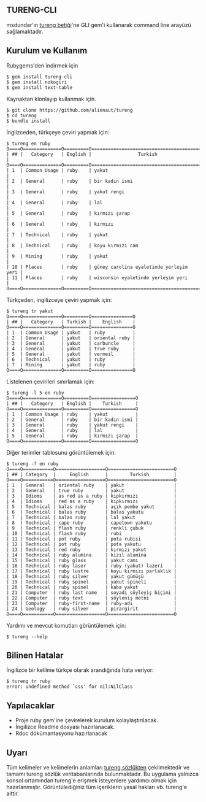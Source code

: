 ## TURENG-CLI

msdundar'ın [tureng betiği](https://github.com/msdundar/tureng)'ne GLI gem'i kullanarak command line arayüzü sağlamaktadır.

## Kurulum ve Kullanım

Rubygems'den indirmek için

```
$ gem install tureng-cli
$ gem install nokogiri
$ gem install text-table
```

Kaynaktan klonlayıp kullanmak için.

```
$ git clone https://github.com/alienaut/tureng
$ cd tureng
$ bundle install
```

İnglizceden, türkçeye çeviri yapmak için:

```
$ tureng en ruby
O====O==============O=========O=========================================O
| ## |   Category   | English |                 Turkish                 |
O====O==============O=========O=========================================O
| 1  | Common Usage | ruby    | yakut                                   |
| 2  | General      | ruby    | bir kadın ismi                          |
| 3  | General      | ruby    | yakut rengi                             |
| 4  | General      | ruby    | lal                                     |
| 5  | General      | ruby    | kırmızı şarap                           |
| 6  | General      | ruby    | kırmızı                                 |
| 7  | Technical    | ruby    | yakut                                   |
| 8  | Technical    | ruby    | koyu kırmızı cam                        |
| 9  | Mining       | ruby    | yakut                                   |
| 10 | Places       | ruby    | güney carolina eyaletinde yerleşim yeri |
| 11 | Places       | ruby    | wisconsin eyaletinde yerleşim yeri      |
O====O==============O=========O=========================================O

```

Türkçeden, ingilizceye çeviri yapmak için:

```
$ tureng tr yakut
O====O==============O=========O===============O
| ## |   Category   | Turkish |    English    |
O====O==============O=========O===============O
| 1  | Common Usage | yakut   | ruby          |
| 2  | General      | yakut   | oriental ruby |
| 3  | General      | yakut   | carbuncle     |
| 4  | General      | yakut   | true ruby     |
| 5  | General      | yakut   | vermeil       |
| 6  | Technical    | yakut   | ruby          |
| 7  | Mining       | yakut   | ruby          |
O====O==============O=========O===============O
```

Listelenen çevirileri sınırlamak için:

```
$ tureng -l 5 en ruby
O====O==============O=========O================O
| ## |   Category   | English |    Turkish     |
O====O==============O=========O================O
| 1  | Common Usage | ruby    | yakut          |
| 2  | General      | ruby    | bir kadın ismi |
| 3  | General      | ruby    | yakut rengi    |
| 4  | General      | ruby    | lal            |
| 5  | General      | ruby    | kırmızı şarap  |
O====O==============O=========O================O
```

Diğer terimler tablosunu görüntülemek için:

```
$ tureng -f en ruby
O====O===========O==================O========================O
| ## | Category  |     English      |        Turkish         |
O====O===========O==================O========================O
| 1  | General   | oriental ruby    | yakut                  |
| 2  | General   | true ruby        | yakut                  |
| 3  | Idioms    | as red as a ruby | kıpkırmızı             |
| 4  | Idioms    | red as a ruby    | kıpkırmızı             |
| 5  | Technical | balas ruby       | açık pembe yakut       |
| 6  | Technical | balas ruby       | balas yakutu           |
| 7  | Technical | balas ruby       | lal yakut              |
| 8  | Technical | cape ruby        | capetown yakutu        |
| 9  | Technical | flash ruby       | renkli çubuk           |
| 10 | Technical | flash ruby       | rubi                   |
| 11 | Technical | pot ruby         | pota rubisi            |
| 12 | Technical | pot ruby         | pota yakutu            |
| 13 | Technical | red ruby         | kırmızı yakut          |
| 14 | Technical | ruby alumina     | kızıl alumina          |
| 15 | Technical | ruby glass       | yakut camı             |
| 16 | Technical | ruby laser       | ruby (yakut) lazeri    |
| 17 | Technical | ruby lustre      | koyu kırmızı parlaklık |
| 18 | Technical | ruby silver      | yakut gümüşü           |
| 19 | Technical | ruby spinel      | yakut spineli          |
| 20 | Technical | ruby spinel      | kaba yakut             |
| 21 | Computer  | ruby last name   | soyadı söyleyiş biçimi |
| 22 | Computer  | ruby text        | söyleniş metni         |
| 23 | Computer  | ruby-first-name  | ruby-adı               |
| 24 | Geology   | ruby silver      | pirargirit             |
O====O===========O==================O========================O

```

Yardımı ve mevcut komutları görüntülemek için:

```
$ tureng --help
```

## Bilinen Hatalar

İngilizce bir kelilme türkçe olarak arandığında hata veriyor:

```
$ tureng tr ruby
error: undefined method `css' for nil:NilClass
```

## Yapılacaklar

* Proje ruby gem'ine çevirelerek kurulum kolaylaştırılacak.
* İngilizce Readme dosyası hazırlanacak.
* Rdoc dökümantasyonu hazırlanacak

## Uyarı

Tüm kelimeler ve kelimelerin anlamları [tureng sözlükten](http://tureng.com/) çekilmektedir ve tamamı tureng sözlük veritabanlarında bulunmaktadır. Bu uygulama yalnızca konsol ortamından tureng'e erişmek isteyenlere yardımcı olmak için hazırlanmıştır. Görüntülediğiniz tüm içeriklerin yasal hakları vb. tureng'e aittir.
